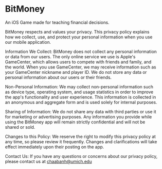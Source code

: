 # BitMoney

An iOS Game made for teaching financial decisions.


BitMoney respects and values your privacy. This privacy policy explains how we collect, use, and protect your personal information when you use our mobile application.

Information We Collect: 
BitMoney does not collect any personal information or data from our users. The only online service we use is Apple's GameCenter, which allows users to compete with friends and family, and the world. When you use GameCenter, we may receive information such as your GameCenter nickname and player ID. We do not store any data or personal information about our users or their friends.

Non-Personal Information: 
We may collect non-personal information such as device type, operating system, and usage statistics in order to improve the app's functionality and user experience. This information is collected in an anonymous and aggregate form and is used solely for internal purposes.

Sharing of Information: 
We do not share any data with third parties or use it for marketing or advertising purposes. Any information you provide while using the BitMoney app will remain strictly confidential and will not be shared or sold.

Changes to this Policy: 
We reserve the right to modify this privacy policy at any time, so please review it frequently. Changes and clarifications will take effect immediately upon their posting on the app.

Contact Us: 
If you have any questions or concerns about our privacy policy, please contact us at chaabanh@umich.edu
